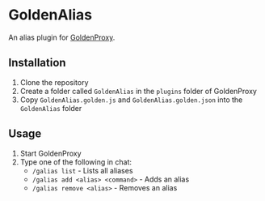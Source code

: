 # GoldenAlias

An alias plugin for [GoldenProxy](https://github.com/GoldenProxy/GoldenProxy).

## Installation

1. Clone the repository
2. Create a folder called `GoldenAlias` in the `plugins` folder of GoldenProxy
3. Copy `GoldenAlias.golden.js` and `GoldenAlias.golden.json` into the `GoldenAlias` folder

## Usage

1. Start GoldenProxy
2. Type one of the following in chat:
    - `/galias list` - Lists all aliases
    - `/galias add <alias> <command>` - Adds an alias
    - `/galias remove <alias>` - Removes an alias